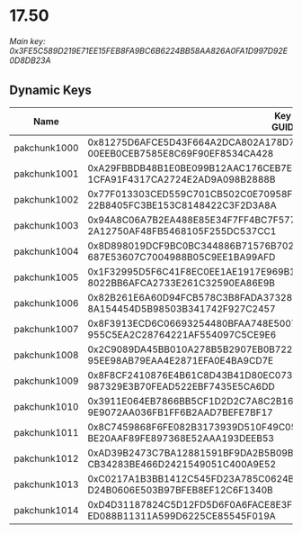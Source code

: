 # 17.50

###### Main key: 0x3FE5C589D219E71EE15FEB8FA9BC6B6224BB58AA826A0FA1D997D92E0D8DB23A

## Dynamic Keys

| Name         | Key<br/>GUID                                                                                            |
|--------------|---------------------------------------------------------------------------------------------------------|
| pakchunk1000 | 0x81275D6AFCE5D43F664A2DCA802A178D7DDE6F90E0F51AA1D82D69B7AAC3E6B9<br/>00EEB0CEB7585E8C69F90EF8534CA428 |
| pakchunk1001 | 0xA29FBBDB48B1E0BE099B12AAC176CEB7E4F95F0AA172F6BB73A9444E611509B6<br/>1CFA91F4317CA2724E2AD9A098B2888B |
| pakchunk1002 | 0x77F013303CED559C701CB502C0E70958FD7FEE83CA286A9B05650144D67A7673<br/>22B8405FC3BE153C8148422C3F2D3A8A |
| pakchunk1003 | 0x94A8C06A7B2EA488E85E34F7FF4BC7F5778ECD5A7D4BE7C11ADC8FF741AF7BAD<br/>2A12750AF48FB5468105F255DC537CC1 |
| pakchunk1004 | 0x8D898019DCF9BC0BC344886B71576B7023483C49A4260F0BD6F5ACFC76792ABD<br/>687E53607C7004988B05C9EE1BA99AFD |
| pakchunk1005 | 0x1F32995D5F6C41F8EC0EE1AE1917E969B1DAC2898986EF3615E39A1100E0D653<br/>8022BB6AFCA2733E261C32590EA86E9B |
| pakchunk1006 | 0x82B261E6A60D94FCB578C3B8FADA37328CBE6BA3423275F219200550A2966391<br/>8A154454D5B98503B341742F927C2457 |
| pakchunk1007 | 0x8F3913ECD6C06693254480BFAA748E500700CFA097874D1917710AF867D66C64<br/>955C5EA2C28764221AF554097C5CE9E6 |
| pakchunk1008 | 0x2C9089DA45BB010A278B5B2907EB0B722AF735704413BCCE0B424628A867D196<br/>95EE98AB79EAA4E2871EFA0E4BA9CD7E |
| pakchunk1009 | 0x8F8CF2410876E4B61C8D43B41D80EC0739AA2D25D1E6BF7C50A742D31793C872<br/>987329E3B70FEAD522EBF7435E5CA6DD |
| pakchunk1010 | 0x3911E064EB7866BB5CF1D2D2C7A8C2B1667767A0303C989288502465130ADE43<br/>9E9072AA036FB1FF6B2AAD7BEFE7BF17 |
| pakchunk1011 | 0x8C7459868F6FE082B3173939D510F49C0545099DBBBC8C1CB2D3E4750792BA97<br/>BE20AAF89FE897368E52AAA193DEEB53 |
| pakchunk1012 | 0xAD39B2473C7BA12881591BF9DA2B5B09B00594B232ED6E9D6680DC7F24CC9B2A<br/>CB34283BE466D2421549051C400A9E52 |
| pakchunk1013 | 0xC0217A1B3BB1412C545FD23A785C0624BDF8814ED810F4CAAD938E2F7B0F2F7A<br/>D24B0606E503B97BFEB8EF12C6F1340B |
| pakchunk1014 | 0xD4D31187824C5D12FD5D6F0A6FACE8E3F175D1DC0B242D7E90F9BA0FA0EE7421<br/>ED088B11311A599D6225CE85545F019A |
